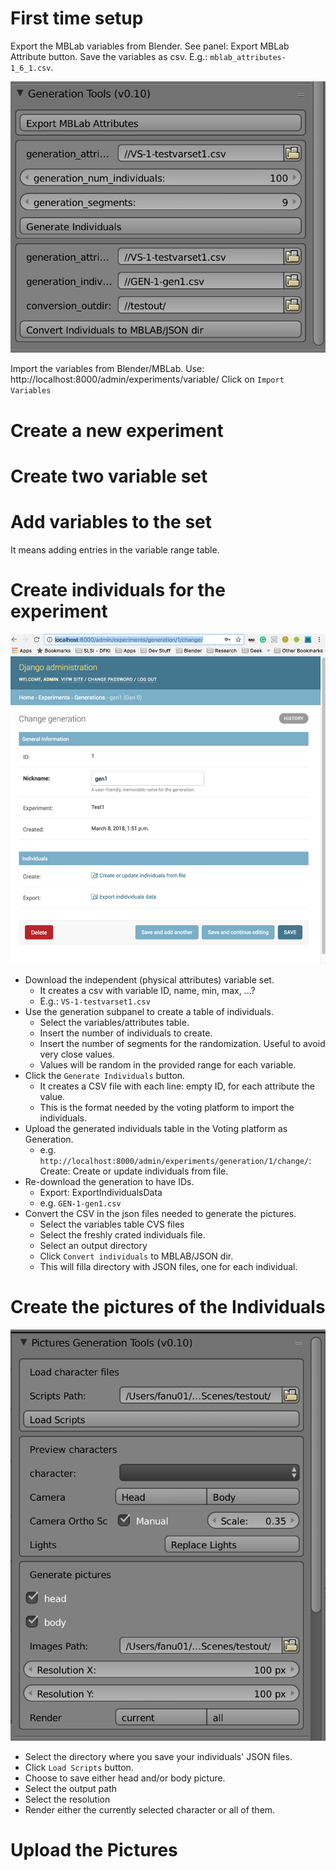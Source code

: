 # First time setup
Export the MBLab variables from Blender.
See panel: Export MBLab Attribute button.
Save the variables as csv. E.g.:
 `mblab_attributes-1_6_1.csv`.

 ![Characters Generation Tools Panel](Pics/GenerationToolsPanel.png "Characters Generation Tools")


Import the variables from Blender/MBLab.
Use: http://localhost:8000/admin/experiments/variable/
Click on `Import Variables`

# Create a new experiment

# Create two variable set

# Add variables to the set
It means adding entries in the variable range table.


# Create individuals for the experiment

![VotingPlatform-GenerationPanel](Pics/VotingPlatform-GenerationPanel.png "Voting Platform: Generation panel")


* Download the independent (physical attributes) variable set.
  - It creates a csv with variable ID, name, min, max, ...?
  - E.g.: `VS-1-testvarset1.csv`
* Use the generation subpanel to create a table of individuals.
  - Select the variables/attributes table.
  - Insert the number of individuals to create.
  - Insert the number of segments for the randomization. Useful to avoid very close values.
  - Values will be random in the provided range for each variable.
* Click the `Generate Individuals` button.
  - It creates a CSV file with each line: empty ID, for each attribute the value.
  - This is the format needed by the voting platform to import the individuals.
* Upload the generated individuals table in the Voting platform as Generation.
  - e.g. `http://localhost:8000/admin/experiments/generation/1/change/`: Create: Create or update individuals from file.
* Re-download the generation to have IDs.
  - Export: ExportIndividualsData
  - e.g. `GEN-1-gen1.csv`
* Convert the CSV in the json files needed to generate the pictures.
  - Select the variables table CVS files
  - Select the freshly crated individuals file.
  - Select an output directory
  - Click `Convert individuals` to MBLAB/JSON dir.
  - This will filla directory with JSON files, one for each individual.

# Create the pictures of the Individuals

![PicturesGenerationPanel](Pics/PicturesGenerationPanel.png "Pictures Generation Panel")

* Select the directory where you save your individuals' JSON files.
* Click `Load Scripts` button.
* Choose to save either head and/or body picture.
* Select the output path
* Select the resolution
* Render either the currently selected character or all of them.

# Upload the Pictures
